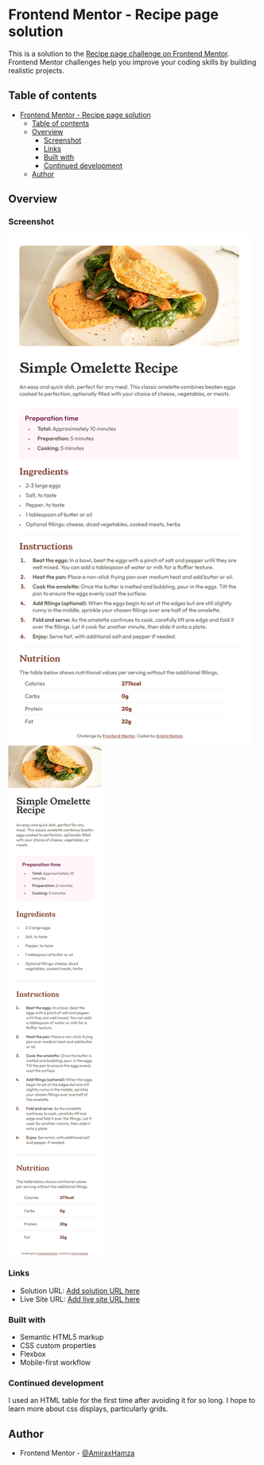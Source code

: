 # Frontend Mentor - Recipe page solution

This is a solution to the [Recipe page challenge on Frontend Mentor](https://www.frontendmentor.io/challenges/recipe-page-KiTsR8QQKm). Frontend Mentor challenges help you improve your coding skills by building realistic projects. 

## Table of contents

- [Frontend Mentor - Recipe page solution](#frontend-mentor---recipe-page-solution)
  - [Table of contents](#table-of-contents)
  - [Overview](#overview)
    - [Screenshot](#screenshot)
    - [Links](#links)
    - [Built with](#built-with)
    - [Continued development](#continued-development)
  - [Author](#author)


## Overview

### Screenshot

![1440](img/Laptop%20view.png)
![375](img/Mobile%20view.png)


### Links

- Solution URL: [Add solution URL here](https://your-solution-url.com)
- Live Site URL: [Add live site URL here](https://your-live-site-url.com)

### Built with

- Semantic HTML5 markup
- CSS custom properties
- Flexbox
- Mobile-first workflow

### Continued development

I used an HTML table for the first time after avoiding it for so long. I hope to learn more about css displays, particularly grids.

## Author

- Frontend Mentor - [@AmiraxHamza](https://www.frontendmentor.io/profile/AmiraxHamza)
